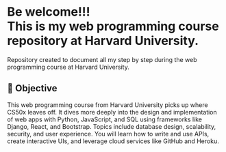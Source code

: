 <!--
# Full_University_Course
Harvard CS50’s Web Programming with Python and JavaScript – Full University Course.
-->
<h1> 
  Be welcome!!! <br>
  This is my web programming course repository at Harvard University.
</h1>

Repository created to document all my step by step during the web programming course at Harvard University.

<h2> 🎯 Objective </h2>
This web programming course from Harvard University picks up where CS50x leaves off. It dives more deeply into the design and implementation of web apps with Python, JavaScript, and SQL using frameworks like Django, React, and Bootstrap. Topics include database design, scalability, security, and user experience. You will learn how to write and use APIs, create interactive UIs, and leverage cloud services like GitHub and Heroku.


